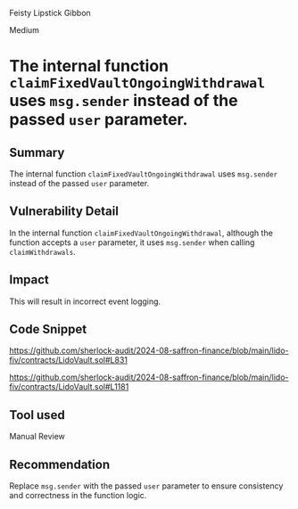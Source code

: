 Feisty Lipstick Gibbon

Medium

# The internal function `claimFixedVaultOngoingWithdrawal` uses `msg.sender` instead of the passed `user` parameter.

## Summary

The internal function `claimFixedVaultOngoingWithdrawal` uses `msg.sender` instead of the passed `user` parameter.

## Vulnerability Detail

In the internal function `claimFixedVaultOngoingWithdrawal`, although the function accepts a `user` parameter, it uses `msg.sender` when calling `claimWithdrawals`.

## Impact

This will result in incorrect event logging.

## Code Snippet

https://github.com/sherlock-audit/2024-08-saffron-finance/blob/main/lido-fiv/contracts/LidoVault.sol#L831

https://github.com/sherlock-audit/2024-08-saffron-finance/blob/main/lido-fiv/contracts/LidoVault.sol#L1181

## Tool used

Manual Review

## Recommendation
Replace `msg.sender` with the passed `user` parameter to ensure consistency and correctness in the function logic.